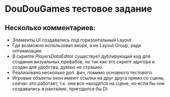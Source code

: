 # DouDouGames тестовое задание
## Несколько комментариев:
- Элементы UI создавались под горизонтальный Layout
- Где возможно использовал якоря, а не Layout Group, ради оптимизации.
- В скрипте *PlayersDataEditor* существует дублирующий код для создания визуальных префабов, но так как это скрипт эдитора и создан для удобства, думаю не страшно.
- Реализовано несколько доп. фич, помимо основного тестового.
- Игровые объекты окон имеют ссылки на друг друга прямо со сцены, сейчас это работает, т.к. они все находятся на сцене, но если бы они создавались в рантайме, пригодился бы DI.
